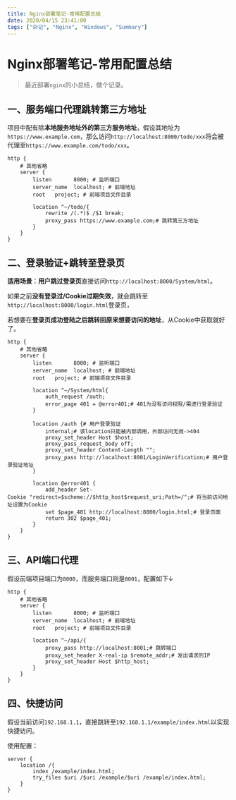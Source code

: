 ```yaml
---
title: Nginx部署笔记-常用配置总结
date: 2020/04/15 23:41:00
tags: ["杂记", "Nginx", "Windows", "Summary"]
---
```


# Nginx部署笔记-常用配置总结
<ClientOnly>
  <display-bar :displayData="$frontmatter"></display-bar>
</ClientOnly>

> 最近部署`nginx`的小总结，做个记录。

## 一、服务端口代理跳转第三方地址

项目中配有除**本地服务地址外的第三方服务地址**，假设其地址为`https://www.example.com`，那么访问`http://localhost:8000/todo/xxx`将会被代理至`https://www.example.com/todo/xxx`。

```nginx
http {
    # 其他省略
    server {
        listen       8000; # 监听端口
        server_name  localhost; # 前端地址
        root   project; # 前端项目文件目录

        location ^~/todo/{
            rewrite /(.*)$ /$1 break;
            proxy_pass https://www.example.com;# 跳转第三方地址
        }
    }
}
```

## 二、登录验证+跳转至登录页

**适用场景**：**用户跳过登录页**直接访问`http://localhost:8000/System/html`。

如果之前**没有登录过/Cookie过期失效**，就会跳转至`http://localhost:8000/login.html`登录页，

若想要在**登录页成功登陆之后跳转回原来想要访问的地址**，从Cookie中获取就好了。

```nginx
http {
    # 其他省略
    server {
        listen       8000; # 监听端口
        server_name  localhost; # 前端地址
        root   project; # 前端项目文件目录

        location ^~/System/html{
            auth_request /auth;
            error_page 401 = @error401;# 401为没有访问权限/需进行登录验证
        }

        location /auth {# 用户登录验证
			internal;# 该location只能被内部调用，外部访问无效->404
            proxy_set_header Host $host;
            proxy_pass_request_body off;
            proxy_set_header Content-Length "";
            proxy_pass http://localhost:8001/LoginVerification;# 用户登录验证地址
		}

        location @error401 {
            add_header Set-Cookie "redirect=$scheme://$http_host$request_uri;Path=/";# 将当前访问地址设置为Cookie
            set $page_401 http://localhost:8000/login.html;# 登录页面
            return 302 $page_401;
        }
    }
}
```

## 三、API端口代理

假设前端项目端口为`8000`，而服务端口则是`8001`，配置如下↓

```nginx
http {
    # 其他省略
    server {
        listen       8000; # 监听端口
        server_name  localhost; # 前端地址
        root   project; # 前端项目文件目录

        location ^~/api/{
            proxy_pass http://localhost:8001;# 跳转端口
            proxy_set_header X-real-ip $remote_addr;# 发出请求的IP
            proxy_set_header Host $http_host;
        }
    }
}
```

## 四、快捷访问

假设当前访问`192.168.1.1`，直接跳转至`192.168.1.1/example/index.html`以实现快捷访问。

使用配置：

```nginx
server {
    location /{
        index /example/index.html;
        try_files $uri /$uri /example/$uri /example/index.html;
    }
}
```

